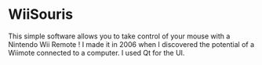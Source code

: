 WiiSouris
==========

This simple software allows you to take control of your mouse with a Nintendo Wii Remote !
I made it in 2006 when I discovered the potential of a Wiimote connected to a computer.
I used Qt for the UI.
